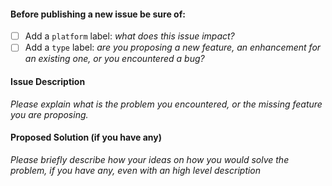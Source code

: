 #### Before publishing a new issue be sure of:
- [ ] Add a `platform` label: _what does this issue impact?_
- [ ] Add a `type` label: _are you proposing a new feature, an enhancement for an existing one, or you encountered a bug?_

#### Issue Description ####

_Please explain what is the problem you encountered, or the missing feature you are proposing._

#### Proposed Solution (if you have any) ####

_Please briefly describe how your ideas on how you would solve the problem, if you have any, even with an high level description_
